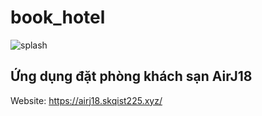 # book_hotel

![splash](https://user-images.githubusercontent.com/76673112/160047193-6804d68f-354c-42e2-8703-cca20cdf3e95.gif)

## Ứng dụng đặt phòng khách sạn AirJ18
Website: <a>https://airj18.skqist225.xyz/</a>
